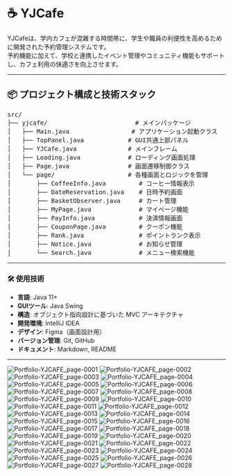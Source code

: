 # ☕ YJCafe

YJCafeは、学内カフェが混雑する時間帯に、学生や職員の利便性を高めるために開発された予約管理システムです。  
予約機能に加えて、学校と連携したイベント管理やコミュニティ機能もサポートし、カフェ利用の快適さを向上させます。

---

## 📦 プロジェクト構成と技術スタック
<pre>
src/
├── yjcafe/                        # メインパッケージ
│   ├── Main.java                 # アプリケーション起動クラス
│   ├── TopPanel.java            # GUI共通上部パネル
│   ├── YJCafe.java              # メインフレーム
│   ├── Loading.java             # ローディング画面処理
│   ├── Page.java                # 画面遷移制御クラス
│   └── page/                    # 各種画面とロジックを管理
│       ├── CoffeeInfo.java         # コーヒー情報表示
│       ├── DateReservation.java    # 日時予約画面
│       ├── BasketObserver.java     # カート管理
│       ├── MyPage.java             # マイページ機能
│       ├── PayInfo.java            # 決済情報画面
│       ├── CouponPage.java         # クーポン機能
│       ├── Rank.java               # ポイントランク表示
│       ├── Notice.java             # お知らせ管理
│       └── Search.java             # メニュー検索機能
</pre>

---

### 🛠 使用技術

- **言語**: Java 11+
- **GUIツール**: Java Swing
- **構造**: オブジェクト指向設計に基づいた MVC アーキテクチャ
- **開発環境**: IntelliJ IDEA
- **デザイン**: Figma（画面設計用）
- **バージョン管理**: Git, GitHub
- **ドキュメント**: Markdown, README

---

![Portfolio-YJCAFE_page-0001](https://github.com/user-attachments/assets/6cc77a9f-cf8c-45fd-816d-c25ead7cec1f)
![Portfolio-YJCAFE_page-0002](https://github.com/user-attachments/assets/d170dcad-3edc-4b14-bc5f-4651344322ba)
![Portfolio-YJCAFE_page-0003](https://github.com/user-attachments/assets/6585b6f0-d868-4a7e-b1b1-1d8c37aafe8b)
![Portfolio-YJCAFE_page-0004](https://github.com/user-attachments/assets/509a33f2-2d94-4325-84d6-1ac6198131e6)
![Portfolio-YJCAFE_page-0005](https://github.com/user-attachments/assets/ea9c0836-bd5b-4114-b233-320b9b56d1c2)
![Portfolio-YJCAFE_page-0006](https://github.com/user-attachments/assets/6318b4b7-1b3a-4283-8374-94a9ffc59457)
![Portfolio-YJCAFE_page-0007](https://github.com/user-attachments/assets/28c48583-ea73-46ba-b869-4a71020b6b06)
![Portfolio-YJCAFE_page-0008](https://github.com/user-attachments/assets/065360bd-c7b7-4fd6-a231-a05003eccc01)
![Portfolio-YJCAFE_page-0009](https://github.com/user-attachments/assets/ad69b1c1-d43e-4b05-bf54-64e052b29f37)
![Portfolio-YJCAFE_page-0010](https://github.com/user-attachments/assets/295f7b2a-59f8-4fb3-a6bb-0ff4cd189fb8)
![Portfolio-YJCAFE_page-0011](https://github.com/user-attachments/assets/09960cfa-f5cb-4531-9a77-4be5c1c2ec92)
![Portfolio-YJCAFE_page-0012](https://github.com/user-attachments/assets/97ba5c88-75fb-435d-84cf-9313db3e4901)
![Portfolio-YJCAFE_page-0013](https://github.com/user-attachments/assets/de6d561f-16df-4495-8b3b-c5781afddc6c)
![Portfolio-YJCAFE_page-0014](https://github.com/user-attachments/assets/be801a67-9d4e-4ab3-81d5-71a8c38bd0ca)
![Portfolio-YJCAFE_page-0015](https://github.com/user-attachments/assets/a205d24d-782c-42b3-b81b-c413d9d42994)
![Portfolio-YJCAFE_page-0016](https://github.com/user-attachments/assets/e2a540ea-0f91-472b-acbf-ae8a5f3ceaf4)
![Portfolio-YJCAFE_page-0017](https://github.com/user-attachments/assets/cb4a9ecb-b6ae-40ac-a659-d89a874f7503)
![Portfolio-YJCAFE_page-0018](https://github.com/user-attachments/assets/820164d4-3ae7-4513-937d-a1a753a5d5ff)
![Portfolio-YJCAFE_page-0019](https://github.com/user-attachments/assets/66755d5e-286f-41fc-ab64-1f321cebfb55)
![Portfolio-YJCAFE_page-0020](https://github.com/user-attachments/assets/0bd5181a-563d-4745-adab-76a9dbaf03b8)
![Portfolio-YJCAFE_page-0021](https://github.com/user-attachments/assets/8a3c0b69-31e4-4228-84d0-d8e102a96f8c)
![Portfolio-YJCAFE_page-0022](https://github.com/user-attachments/assets/bc56f5ce-b419-4208-ae90-493fcea30d37)
![Portfolio-YJCAFE_page-0023](https://github.com/user-attachments/assets/eceac34c-4692-401e-aa76-2cab1c2bca55)
![Portfolio-YJCAFE_page-0024](https://github.com/user-attachments/assets/ce90fcd3-6a37-42b4-8099-d83f398942a2)
![Portfolio-YJCAFE_page-0025](https://github.com/user-attachments/assets/ae5a279a-027e-4012-9061-89f0b7a08784)
![Portfolio-YJCAFE_page-0026](https://github.com/user-attachments/assets/520a3b1e-9723-4c13-a2ce-c49340c2d658)
![Portfolio-YJCAFE_page-0027](https://github.com/user-attachments/assets/5439fb3c-a7fb-4196-82cd-1926e4f14c66)
![Portfolio-YJCAFE_page-0028](https://github.com/user-attachments/assets/09689a8d-fcc4-41c1-8d76-a126622d3ee8)
